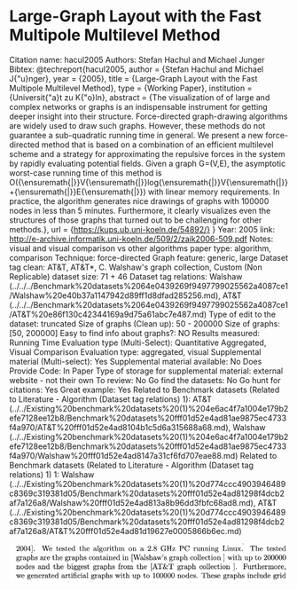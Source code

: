 # Large-Graph Layout with the Fast Multipole Multilevel Method

Citation name: hacul2005
Authors: Stefan Hachul and Michael Junger
Bibtex: @techreport{hacul2005,
author = {Stefan Hachul and Michael J{\"u}nger},
year = {2005},
title = {Large-Graph Layout with the Fast Multipole Multilevel Method},
type = {Working Paper},
institution = {Universit{\"a}t zu K{\"o}ln},
abstract = {The visualization of of large and complex networks or graphs is an indispensable instrument for getting deeper insight into their structure. Force-directed graph-drawing algorithms are widely used to draw such graphs. However, these methods do not guarantee a sub-quadratic running time in general. We present a new force-directed method that is based on a combination of an efficient multilevel scheme and a strategy for approximating the repulsive forces in the system by rapidly evaluating potential fields. Given a graph G=(V,E), the asymptotic worst-case running time of this method is O({\ensuremath{|}}V{\ensuremath{|}}log{\ensuremath{|}}V{\ensuremath{|}}+{\ensuremath{|}}E{\ensuremath{|}}) with linear memory requirements. In practice, the algorithm generates nice drawings of graphs with 100000 nodes in less than 5 minutes. Furthermore, it clearly visualizes even the structures of those graphs that turned out to be challenging for other methods.},
url = {https://kups.ub.uni-koeln.de/54892/}
}
Year: 2005
link: http://e-archive.informatik.uni-koeln.de/509/2/zaik2006-509.pdf
Notes: visual and visual comparison vs other algorithms
paper type: algorithm, comparison
Technique: force-directed
Graph feature: generic, large
Dataset tag clean: AT&T, AT&T*, C. Walshaw's graph collection, Custom (Non Replicable)
dataset size: 71 + 46
Dataset tag relations: Walshaw (../../../Benchmark%20datasets%2064e0439269f9497799025562a4087ce1/Walshaw%20e40b37a1147942d89ff1d8dfad285256.md), AT&T (../../../Benchmark%20datasets%2064e0439269f9497799025562a4087ce1/AT&T%20e86f130c42344169a9d75a61abc7e487.md)
Type of edit to the dataset: truncated
Size of graphs (Clean up): 50 - 200000
Size of graphs: [50, 200000]
Easy to find info about graphs?: NO
Results measured: Running Time
Evaluation type (Multi-Select): Quantitative Aggregated, Visual Comparison
Evaluation type: aggregated, visual
Supplemental material (Multi-select): Yes
Supplemental material available: No
Does Provide Code: In Paper
Type of storage for supplemental material: external website - not their own
To review: No
Go find the datasets: No
Go hunt for citations: Yes
Great example: Yes
Related to Benchmark datasets (Related to Literature - Algorithm (Dataset tag relations) 1): AT&T (../../Existing%20benchmark%20datasets%20(1)%204e6ac4f7a1004e179b2efe7128ee12b8/Benchmark%20datasets%20fff01d52e4ad81ae9875ec4733f4a970/AT&T%20fff01d52e4ad8104b1c5d6a315688a68.md), Walshaw (../../Existing%20benchmark%20datasets%20(1)%204e6ac4f7a1004e179b2efe7128ee12b8/Benchmark%20datasets%20fff01d52e4ad81ae9875ec4733f4a970/Walshaw%20fff01d52e4ad8147a31cf6fd707eae88.md)
Related to Benchmark datasets (Related to Literature - Algorithm (Dataset tag relations) 1) 1: Walshaw (../../Existing%20benchmark%20datasets%20(1)%20d774ccc4903946489c8369c319381d05/Benchmark%20datasets%20fff01d52e4ad81298f4dcb2af7a126a8/Walshaw%20fff01d52e4ad813a8b96dd3fbfc68ad8.md), AT&T (../../Existing%20benchmark%20datasets%20(1)%20d774ccc4903946489c8369c319381d05/Benchmark%20datasets%20fff01d52e4ad81298f4dcb2af7a126a8/AT&T%20fff01d52e4ad81d19627e0005866b6ec.md)

![Untitled](Large-Graph%20Layout%20with%20the%20Fast%20Multipole%20Multile%20b88c56b7799741ccbbb9d4f05ea8df4b/Untitled.png)